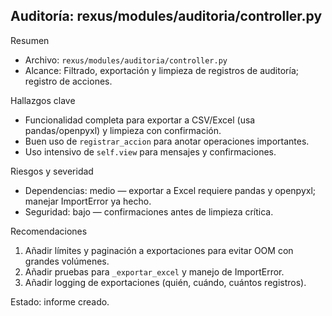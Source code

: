 ## Auditoría: rexus/modules/auditoria/controller.py

Resumen
- Archivo: `rexus/modules/auditoria/controller.py`
- Alcance: Filtrado, exportación y limpieza de registros de auditoría; registro de acciones.

Hallazgos clave
- Funcionalidad completa para exportar a CSV/Excel (usa pandas/openpyxl) y limpieza con confirmación.
- Buen uso de `registrar_accion` para anotar operaciones importantes.
- Uso intensivo de `self.view` para mensajes y confirmaciones.

Riesgos y severidad
- Dependencias: medio — exportar a Excel requiere pandas y openpyxl; manejar ImportError ya hecho.
- Seguridad: bajo — confirmaciones antes de limpieza crítica.

Recomendaciones
1. Añadir límites y paginación a exportaciones para evitar OOM con grandes volúmenes.
2. Añadir pruebas para `_exportar_excel` y manejo de ImportError.
3. Añadir logging de exportaciones (quién, cuándo, cuántos registros).

Estado: informe creado.
